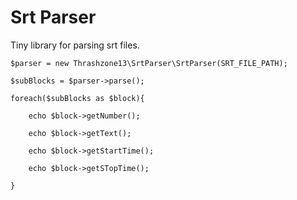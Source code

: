 # Srt Parser
Tiny library for parsing srt files.

```
$parser = new Thrashzone13\SrtParser\SrtParser(SRT_FILE_PATH);

$subBlocks = $parser->parse();

foreach($subBlocks as $block){

    echo $block->getNumber();

    echo $block->getText();

    echo $block->getStartTime();

    echo $block->getSTopTime();
    
}